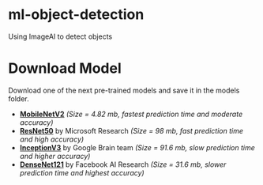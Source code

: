 # ml-object-detection
Using ImageAI to detect objects

# Download Model

Download one of the next pre-trained models and save it in the models folder.

- **[MobileNetV2](https://github.com/OlafenwaMoses/ImageAI/releases/download/essentials-v5/mobilenet_v2.h5)** _(Size = 4.82 mb, fastest prediction time and moderate accuracy)_
- **[ResNet50](https://github.com/OlafenwaMoses/ImageAI/releases/download/essentials-v5/resnet50_imagenet_tf.2.0.h5)** by Microsoft Research _(Size = 98 mb, fast prediction time and high accuracy)_
 - **[InceptionV3](https://github.com/OlafenwaMoses/ImageAI/releases/download/1.0/inception_v3_weights_tf_dim_ordering_tf_kernels.h5)** by Google Brain team _(Size = 91.6 mb, slow prediction time and higher accuracy)_
 - **[DenseNet121](https://github.com/OlafenwaMoses/ImageAI/releases/download/1.0/DenseNet-BC-121-32.h5)** by Facebook AI Research _(Size = 31.6 mb, slower prediction time and highest accuracy)_

